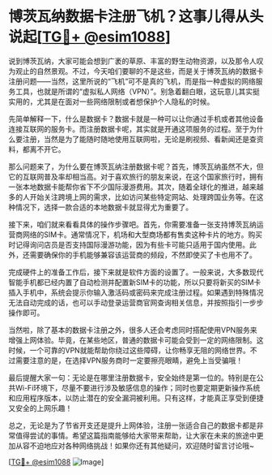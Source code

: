 # 博茨瓦纳数据卡注册飞机？这事儿得从头说起[[TG💪+ @esim1088](https://t.me/s/esim1088)]

说到博茨瓦纳，大家可能会想到广袤的草原、丰富的野生动物资源，以及那令人叹为观止的自然景观。不过，今天咱们要聊的不是这些，而是关于博茨瓦纳的数据卡注册问题——当然，这里所说的“飞机”可不是真的飞机，而是指一种虚拟的网络服务工具，也就是所谓的“虚拟私人网络（VPN）”。别急着翻白眼，这玩意儿其实挺实用的，尤其是在面对一些网络限制或者想保护个人隐私的时候。

先简单解释一下，什么是数据卡？数据卡就是一种可以让你通过手机或者其他设备连接互联网的服务卡。而注册数据卡呢，其实就是开通这项服务的过程。至于为什么要注册，当然是为了能随时随地使用互联网啦，无论是刷视频、看新闻还是查资料，都离不开它。

那么问题来了，为什么要在博茨瓦纳注册数据卡呢？首先，博茨瓦纳虽然不大，但它的互联网普及率却相当高。对于喜欢旅行的朋友来说，在这个国家旅行时，拥有一张本地数据卡能帮你省下不少国际漫游费用。其次，随着全球化的推进，越来越多的人开始关注跨境上网的需求，比如访问某些特定网站、处理跨国业务等。在这种情况下，选择一款合适的本地数据卡就显得尤为重要了。

接下来，咱们就来看看具体的操作步骤吧。首先，你需要准备一张支持博茨瓦纳运营商网络的SIM卡。通常情况下，机场和大型商场都有售卖这种卡片的地方。购买时记得询问店员是否支持国际漫游功能，因为有些卡可能只适用于国内使用。此外，还需要确保你的手机能够兼容该运营商的频段，不然即使买了卡也用不了。

完成硬件上的准备工作后，接下来就是软件方面的设置了。一般来说，大多数现代智能手机都已经内置了自动检测并配置新SIM卡的功能，所以只要将新买的SIM卡插入手机中，系统会提示你输入激活码或密码来完成注册过程。如果遇到特殊情况无法自动完成的话，也可以手动登录运营商官网查询相关信息，并按照指引一步步操作即可。

当然啦，除了基本的数据卡注册之外，很多人还会考虑同时搭配使用VPN服务来增强上网体验。毕竟，在某些地区，普通的数据卡可能会受到一定的网络限制。这时候，一个可靠的VPN就能帮助你绕过这些障碍，让你畅享无阻的网络世界。不过需要注意的是，在选择VPN服务商时一定要擦亮眼睛，避免上当受骗哦！

最后提醒大家一句：无论是在哪里注册数据卡，安全始终是第一位的。特别是在公共Wi-Fi环境下，尽量不要进行涉及敏感信息的操作；同时也要定期更新操作系统和应用程序版本，以防止潜在的安全漏洞被利用。只有这样，才能真正享受到便捷又安全的上网乐趣！

总之，无论是为了节省开支还是提升上网体验，注册一张适合自己的数据卡都是非常值得尝试的事情。希望这篇指南能够给大家带来帮助，让大家在未来的旅途中更加从容不迫地应对各种网络挑战！如果你还有其他疑问，欢迎随时留言讨论哦~

[[TG💪+ @esim1088](https://t.me/s/esim1088) ![Image](https://i.postimg.cc/4NQfJmqS/Snipaste-2025-05-13-00-14-12.png)]